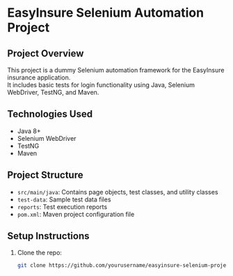 # EasyInsure Selenium Automation Project

## Project Overview
This project is a dummy Selenium automation framework for the EasyInsure insurance application.  
It includes basic tests for login functionality using Java, Selenium WebDriver, TestNG, and Maven.

## Technologies Used
- Java 8+
- Selenium WebDriver
- TestNG
- Maven

## Project Structure
- `src/main/java`: Contains page objects, test classes, and utility classes  
- `test-data`: Sample test data files  
- `reports`: Test execution reports  
- `pom.xml`: Maven project configuration file

## Setup Instructions
1. Clone the repo:  
   ```bash
   git clone https://github.com/yourusername/easyinsure-selenium-project.git
